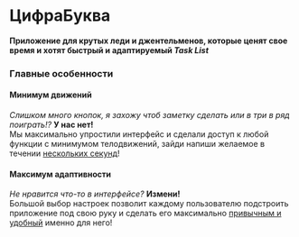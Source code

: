 # ЦифраБуква
  **Приложение для крутых леди и джентельменов, которые ценят свое время и хотят быстрый и адаптируемый _Task List_**

### Главные особенности
#### Минимум движений
 *Слишком много кнопок, я захожу чтоб заметку сделать или в три в ряд поиграть!?* **У нас нет!**  
         Мы максимально упростили интерфейс и сделали доступ к любой функции с минимумом телодвижений, зайди напиши желаемое в течении <ins>нескольких секунд</ins>!  
#### Максимум адаптивности
  *Не нравится что-то в интерфейсе?* **Измени!**  
    Большой выбор настроек позволит каждому пользователю подстроить приложение под свою руку и сделать его максимально <ins>привычным и удобный</ins> именно для него!  
